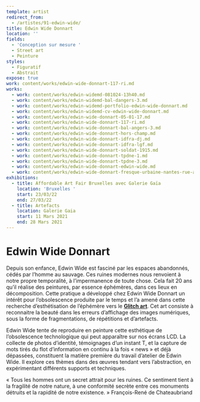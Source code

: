 ```yaml
---
template: artist
redirect_from:
  - /artistes/91-edwin-wide/
title: Edwin Wide Donnart
location: ''
fields:
  - 'Conception sur mesure '
  - Street art
  - Peinture
styles:
  - Figuratif
  - Abstrait
expose: true
work: content/works/edwin-wide-donnart-117-ri.md
works:
  - work: content/works/edwin-widemd-081024-13h40.md
  - work: content/works/edwin-widemd-bal-dangers-3.md
  - work: content/works/edwin-widemd-portfolio-edwin-wide-donnart.md
  - work: content/works/edwin-widemd-cv-edwin-wide-donnart.md
  - work: content/works/edwin-wide-donnart-05-01-17.md
  - work: content/works/edwin-wide-donnart-117-ri.md
  - work: content/works/edwin-wide-donnart-bal-angers-3.md
  - work: content/works/edwin-wide-donnart-hors-champ.md
  - work: content/works/edwin-wide-donnart-idfra-dj.md
  - work: content/works/edwin-wide-donnart-idfra-lgf.md
  - work: content/works/edwin-wide-donnart-soldat-1915.md
  - work: content/works/edwin-wide-donnart-tpdne-1.md
  - work: content/works/edwin-wide-donnart-tpdne-3.md
  - work: content/works/edwin-wide-donnart-edwin-wide.md
  - work: content/works/edwin-wide-donnart-fresque-urbaine-nantes-rue-arche-seche.md
exhibitions:
  - title: Affordable Art Fair Bruxelles avec Galerie Gaïa
    location: 'Bruxelles '
    start: 23/03/22
    end: 27/03/22
  - title: Artefacts
    location: Galerie Gaia
    start: 11 Mars 2021
    end: 28 Mars 2021
---
```


# Edwin Wide Donnart

Depuis son enfance, Edwin Wide est fasciné par les espaces abandonnés, cédés par l’homme au sauvage. Ces ruines modernes nous renvoient à notre propre temporalité, à l’impermanence de toute chose. Cela fait 20 ans qu’il réalise des peintures, par essence éphémères, dans ces lieux en décomposition. Cette pratique a développé chez Edwin Wide Donnart un intérêt pour l’obsolescence produite par le temps et l’a amené dans cette recherche d’esthétisation de l’éphémère vers le **[Glitch art](https://www.beauxarts.com/grand-format/le-glitch-ou-le-bug-erige-au-rang-dart/ "glitch beaux arts magazine")**. Cet art consiste à reconnaitre la beauté dans les erreurs d’affichage des images numériques, sous la forme de fragmentations, de répétitions et d’artefacts.

Edwin Wide tente de reproduire en peinture cette esthétique de l’obsolescence technologique qui peut apparaître sur nos écrans LCD. La collecte de photos d’identité, témoignages d’un instant T, et la capture de mots tirés du flot d’information en continu à la fois « news » et déjà dépassées, constituent la matière première du travail d’atelier de Edwin Wide. Il explore ces thèmes dans des œuvres tendant vers l’abstraction, en expérimentant différents supports et techniques.

« Tous les hommes ont un secret attrait pour les ruines. Ce sentiment tient à la fragilité de notre nature, à une conformité secrète entre ces monuments détruits et la rapidité de notre existence. »
François-René de Chateaubriand
